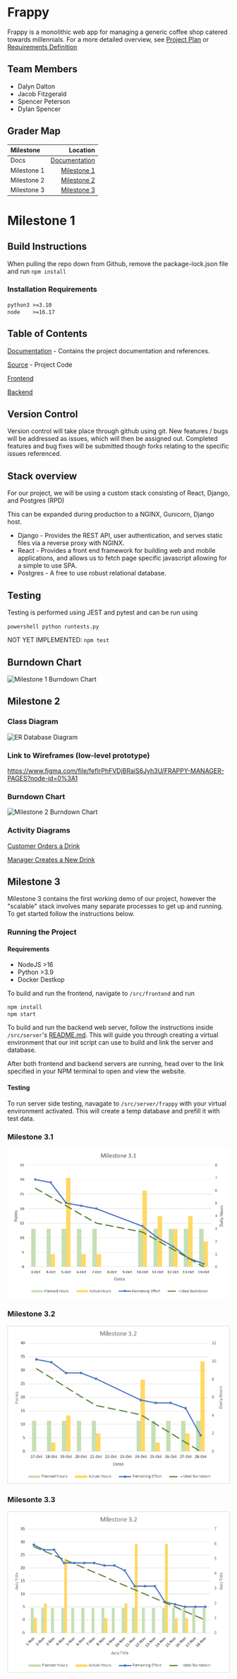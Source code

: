 # Frappy

Frappy is a monolithic web app for managing a generic coffee shop catered towards millennials. For a more detailed overview, see [Project Plan](docs/Frappy_Project_Plan.docx) or [Requirements Definition](docs/requirement_definition.md)

## Team Members

- Dalyn Dalton
- Jacob Fitzgerald
- Spencer Peterson
- Dylan Spencer

## Grader Map

| Milestone | Location |
| :--- | ---: |
| Docs | [Documentation](docs/ ) |
| Milestone 1 | [Milestone 1](#milestone-1)
| Milestone 2 | [Milestone 2](#milestone-2) |
| Milestone 3 | [Milestone 3](#milestone-3) |

# Milestone 1

## Build Instructions

When pulling the repo down from Github, remove the package-lock.json file and run `npm install`

### Installation Requirements

```version
python3 >=3.10
node    >=16.17
```
## Table of Contents

[Documentation](docs/ ) - Contains the project documentation and references.

[Source](src/) - Project Code

[Frontend](src/frontend/src)

[Backend](src/backend/frappy)

## Version Control

Version control will take place through github using git.  New features / bugs will be addressed as issues, which will then be assigned out.  Completed features and bug fixes will be submitted though forks relating to the specific issues referenced.

## Stack overview

For our project, we will be using a custom stack consisting of React, Django, and Postgres (RPD)

This can be expanded during production to a NGINX, Gunicorn, Django host.

- Django - Provides the REST API, user authentication, and serves static files via a reverse proxy with NGINX.
- React - Provides a front end framework for building web and mobile applications, and allows us to fetch page specific javascript allowing for a simple to use SPA.
- Postgres - A free to use robust relational database.

## Testing

Testing is performed using JEST and pytest and can be run using

```powershell python runtests.py```

NOT YET IMPLEMENTED:
```npm test```

## Burndown Chart

![Milestone 1 Burndown Chart](docs/images/burndown-charts/milestone1.png)

## Milestone 2

### Class Diagram

![ER Database Diagram](./docs/images/ER_Diagram.png)

### Link to Wireframes (low-level prototype)

<https://www.figma.com/file/fefIrPhFVDjBRaiS6Jyh3U/FRAPPY-MANAGER-PAGES?node-id=0%3A1>

### Burndown Chart

![Milestone 2 Burndown Chart](docs/images/burndown-charts/milestone2.png)

### Activity Diagrams

[Customer Orders a Drink](docs/images/order_drink.png)

[Manager Creates a New Drink](docs/images/manager_creates_new_drink.png)

## Milestone 3

Milestone 3 contains the first working demo of our project, however the "scalable" stack involves many separate processes to get up and running.  To get started follow the instructions below.

### Running the Project

#### Requirements

- NodeJS >16
- Python >3.9
- Docker Destkop

To build and run the frontend, navigate to `/src/frontend` and run

```node
npm install
npm start
```

To build and run the backend web server, follow the instructions inside `/src/server`'s [README.md](/src/server/README.md).  This will guide you through creating a virtual environment that our init script can use to build and link the server and database.

After both frontend and backend servers are running, head over to the link specified in your NPM terminal to open and view the website.

#### Testing

To run server side testing, navagate to `/src/server/frappy` with your virtual environment activated.  This will create a temp database and prefill it with test data.

### Milestone 3.1

![Milestone 3.1 Burndown Chart](docs/images/burndown-charts//burndown_milestone_3.1.png)

### Milestone 3.2

![Milestone 3.2 Burndown Chart](docs/images/burndown-charts//burndown_milestone_3.2.png)

### Milesonte 3.3

![Milestone 3.3 Burndown Chart](docs/images/burndown-charts//burndown_milestone_3.3.png)